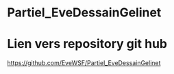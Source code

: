 # Partiel_EveDessainGelinet
# Lien vers repository git hub
https://github.com/EveWSF/Partiel_EveDessainGelinet
